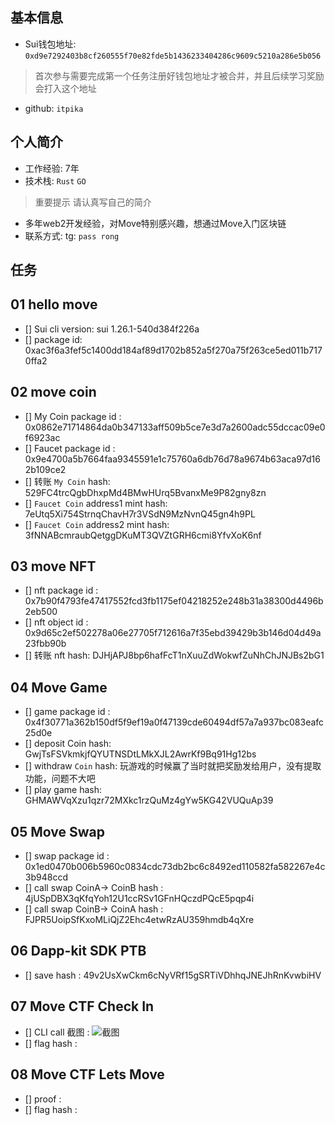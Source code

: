 ## 基本信息
- Sui钱包地址: `0xd9e7292403b8cf260555f70e82fde5b1436233404286c9609c5210a286e5b056`
> 首次参与需要完成第一个任务注册好钱包地址才被合并，并且后续学习奖励会打入这个地址
- github: `itpika`

## 个人简介
- 工作经验: 7年
- 技术栈: `Rust` `GO`
> 重要提示 请认真写自己的简介
- 多年web2开发经验，对Move特别感兴趣，想通过Move入门区块链
- 联系方式: tg: `pass rong` 

## 任务

##   01 hello move  
- [] Sui cli version: sui 1.26.1-540d384f226a
- [] package id: 0xac3f6a3fef5c1400dd184af89d1702b852a5f270a75f263ce5ed011b7170ffa2


##   02 move coin
- [] My Coin package id : 0x0862e71714864da0b347133aff509b5ce7e3d7a2600adc55dccac09e0f6923ac
- [] Faucet package id : 0x9e4700a5b7664faa9345591e1c75760a6db76d78a9674b63aca97d162b109ce2
- [] 转账 `My Coin` hash: 529FC4trcQgbDhxpMd4BMwHUrq5BvanxMe9P82gny8zn
- [] `Faucet Coin` address1 mint hash: 7eUtq5Xi754StrnqChavH7r3VSdN9MzNvnQ45gn4h9PL
- [] `Faucet Coin` address2 mint hash: 3fNNABcmraubQetggDKuMT3QVZtGRH6cmi8YfvXoK6nf

##   03 move NFT
- [] nft package id : 0x7b90f4793fe47417552fcd3fb1175ef04218252e248b31a38300d4496b2eb500
- [] nft object id : 0x9d65c2ef502278a06e27705f712616a7f35ebd39429b3b146d04d49a23fbb90b
- [] 转账 nft  hash: DJHjAPJ8bp6hafFcT1nXuuZdWokwfZuNhChJNJBs2bG1


##   04 Move Game
- [] game package id : 0x4f30771a362b150df5f9ef19a0f47139cde60494df57a7a937bc083eafc25d0e
- [] deposit Coin hash: GwjTsFSVkmkjfQYUTNSDtLMkXJL2AwrKf9Bq91Hg12bs
- [] withdraw `Coin` hash: 玩游戏的时候赢了当时就把奖励发给用户，没有提取功能，问题不大吧
- [] play game hash: GHMAWVqXzu1qzr72MXkc1rzQuMz4gYw5KG42VUQuAp39

##   05 Move Swap
- [] swap package id : 0x1ed0470b006b5960c0834cdc73db2bc6c8492ed110582fa582267e4c3b948ccd
- [] call swap CoinA-> CoinB  hash : 4jUSpDBX3qKfqYoh12U1ccRSv1GFnHQczdPQcE5pqp4i
- [] call swap CoinB-> CoinA  hash : FJPR5UoipSfKxoMLiQjZ2Ehc4etwRzAU359hmdb4qXre

##   06 Dapp-kit SDK PTB
- [] save hash : 49v2UsXwCkm6cNyVRf15gSRTiVDhhqJNEJhRnKvwbiHV

##   07 Move CTF Check In
- [] CLI call 截图 : ![截图](./images/你的图片地址)
- [] flag hash :

##   08 Move CTF Lets Move
- [] proof : 
- [] flag hash :
